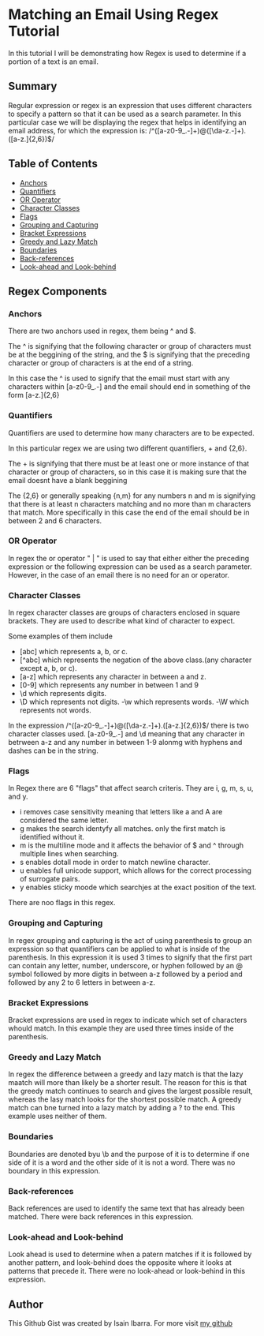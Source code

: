 # Matching an Email Using Regex Tutorial

In this tutorial I will be demonstrating how Regex is used to determine if a portion of a text is an email.

## Summary

Regular expression or regex is an expression that uses different characters to specify a pattern so that it can be used as a search parameter. In this particular case we will be displaying the regex that helps in identifying an email address, for which the expression is: 
/^([a-z0-9_.-]+)@([\da-z.-]+).([a-z.]{2,6})$/ 

## Table of Contents

- [Anchors](#anchors)
- [Quantifiers](#quantifiers)
- [OR Operator](#or-operator)
- [Character Classes](#character-classes)
- [Flags](#flags)
- [Grouping and Capturing](#grouping-and-capturing)
- [Bracket Expressions](#bracket-expressions)
- [Greedy and Lazy Match](#greedy-and-lazy-match)
- [Boundaries](#boundaries)
- [Back-references](#back-references)
- [Look-ahead and Look-behind](#look-ahead-and-look-behind)

## Regex Components

### Anchors

There are two anchors used in regex, them being ^ and $.

The ^ is signifying that the following character or group of characters must be at the beggining of the string, and the $ is signifying that the preceding character or group of characters is at the end of a string.

In this case the ^ is used to signify that the email must start with any characters within [a-z0-9_.-] and the email should end in something of the form [a-z.]{2,6}

### Quantifiers

Quantifiers are used to determine how many characters are to be expected. 

In this particular regex we are using two different quantifiers, + and {2,6}.

The + is signifying that there must be at least one or more instance of that character or group of characters, so in this case it is making sure that the email doesnt have a blank beggining

The {2,6} or generally speaking {n,m} for any numbers n and m is signifying that there is at least n characters matching and no more than m characters that match. More specifically in this case the end of the email should be in between 2 and 6 characters.

### OR Operator

In regex the or operator " | " is used to say that either either the preceding expression or the following expression can be used as a search parameter. However, in the case of an email there is no need for an or operator. 

### Character Classes

In regex character classes are groups of characters enclosed in square brackets. They are used to describe what kind of character to expect.

Some examples of them include 
- [abc] which represents a, b, or c.
- [^abc] which represents the negation of the above class.(any character except a, b, or c).
- [a-z] which represents any character in between a and z.
- [0-9] which represents any number in between 1 and 9
- \d which represents digits.
- \D which represents not digits.
-\w which represents words.
-\W which represents not words.

In the expression /^([a-z0-9_.-]+)@([\da-z.-]+).([a-z.]{2,6})$/ there is two character classes used. [a-z0-9_.-] and \d meaning that any character in betrween a-z and any number in between 1-9 alonmg with hyphens and dashes can be in the string.

### Flags

In Regex there are 6 "flags" that affect search criteris. They are i, g, m, s, u, and y.

- i removes case sensitivity meaning that letters like a and A are considered the same letter.
- g makes the search identyfy all matches. only the first match is identified without it.
- m is the multiline mode and it affects the behavior of $ and ^ through multiple lines when searching.
- s enables dotall mode in order to match newline character.
- u enables full unicode support, which allows for the correct processing of surrogate pairs.
- y enables sticky moode which searchjes at the exact position of the text.

There are noo flags in this regex.

### Grouping and Capturing

In regex grouping and capturing is the act of using parenthesis to group an expression so that quantifiers can be applied to what is inside of the parenthesis. In this expression it is used 3 times to signify that the first part can contain any letter, number, underscore, or hyphen followed by an @ symbol followed by more digits in between a-z followed by a period and followed by any 2 to 6 letters in between a-z. 

### Bracket Expressions

Bracket expressions are used in regex to indicate which set of characters whould match. In this example they are used three times inside of the parenthesis.

### Greedy and Lazy Match

In regex the difference between a greedy and lazy match is that the lazy maatch will more than likely be a shorter result. The reason for this is that the greedy match continues to search and gives the largest possible result, whereas the lasy match looks for the shortest possible match. A greedy match can bne turned into a lazy match by adding a ? to the end. This example uses neither of them.

### Boundaries

Boundaries are denoted byu \b and the purpose of it is to determine if one side of it is a word and the other side of it is not a word. There was no boundary in this expression.

### Back-references

Back references are used to identify the same text that has already been matched. There were back references in this expression.

### Look-ahead and Look-behind

Look ahead is used to determine when a patern matches if it is followed by another pattern, and look-behind does the opposite where it looks at patterns that precede it. There were no look-ahead or look-behind in this expression.

## Author

This Github Gist was created by Isain Ibarra. For more visit [my github](https://github.com/isain1)
